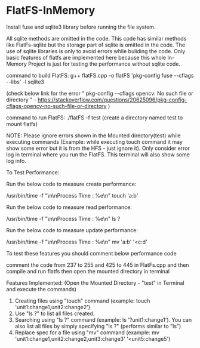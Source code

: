 # FlatFS-InMemory

Install fuse and sqlite3 library before running the file system.

All sqlite methods are omitted in the code. This code has similar methods like FlatFs-sqlite but the storage part of sqlite is omitted in the code. The use of sqlite libraries is only to avoid errors while buliding the code. Only basic features of flatfs are implemented here because this whole In-Memory Project is just for testing the performance without sqlite code.    

command to build FlatFS: g++ flatFS.cpp -o flatFS 'pkg-config fuse --cflags --libs' -l sqlite3

(check below link for the error " pkg-config --cflags opencv: No such file or directory " - https://stackoverflow.com/questions/20625096/pkg-config-cflags-opencv-no-such-file-or-directory )

command to run FlatFS: ./flatFS -f test (create a directory named test to mount flatfs)

NOTE: Please ignore errors shown in the Mounted directory(test) while executing commands (Example: while executing touch command it may show some error but it is from the HFS - just ignore it). Only consider error log in terminal where you run the FlatFS. This terminal will also show some log info.

To Test Performance:

Run the below code to measure create performance:

/usr/bin/time -f "\n\nProcess Time : %e\n" touch 'a:b'

Run the below code to measure read performance:

/usr/bin/time -f "\n\nProcess Time : %e\n" ls ?

Run the below code to measure update performance:

/usr/bin/time -f "\n\nProcess Time : %e\n" mv 'a:b' '<c:d'

To test these features you should comment below performance code

comment the code from 237 to 255 and 425 to 445 in FlatFs.cpp and then compile and run flatfs then open the mounted directory in terminal

Features Implemented: (Open the Mounted Directory - "test" in Terminal and execute the commands)

1. Creating files using "touch" command (example: touch 'unit1:change1,unit2:change2')
2. Use "ls ?" to list all files created.
3. Searching using "ls ?" command (example: ls '?unit1:change1'). You can also list all files by simply specifying "ls ?" (performs similar to "ls")
4. Replace spec for a file using "mv" command (example: mv 'unit1:change1,unit2:change2,unit3:change3' '<unit5:change5')
